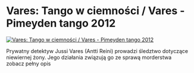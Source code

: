 Vares: Tango w ciemności / Vares - Pimeyden tango 2012 
=============
[![Vares: Tango w ciemności / Vares - Pimeyden tango 2012 ](http://vidos.pl/images/player.gif)](http://vidos.pl/vares-tango-w-ciemnosci-vares-pimeyden-tango-2012)

 Prywatny detektyw Jussi Vares (Antti Reini) prowadzi śledztwo dotyczące niewiernej żony. Jego działania związują go ze sprawą morderstwa zobacz pełny opis
